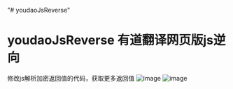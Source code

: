 "# youdaoJsReverse" 
# youdaoJsReverse  有道翻译网页版js逆向
修改js解析加密返回值的代码，获取更多返回值
![image](https://github.com/mingminglf/youdaoJsReverse/assets/54056365/eec6ad48-176f-4013-9ffb-95f1040ce7ce)
![image](https://github.com/mingminglf/youdaoJsReverse/assets/54056365/714b4466-1c4a-4ed5-b0a5-a992df12edab)

